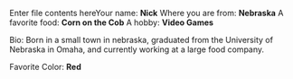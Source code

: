 Enter file contents hereYour name: **Nick**
Where you are from: **Nebraska**
A favorite food: **Corn on the Cob**
A hobby: **Video Games**

Bio:
Born in a small town in nebraska, graduated from the University of Nebraska in Omaha, and currently working at a large food company.

Favorite Color: **Red**
